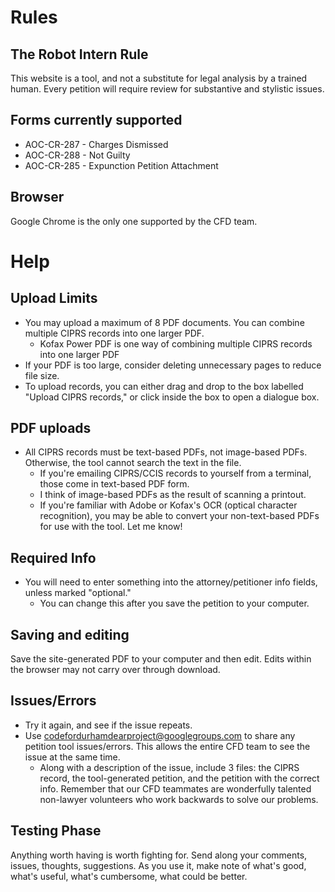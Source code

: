 # Rules

## The Robot Intern Rule

This website is a tool, and not a substitute for legal analysis by a trained human. Every petition will require review for substantive and stylistic issues.

## Forms currently supported

* AOC-CR-287 - Charges Dismissed
* AOC-CR-288 - Not Guilty
* AOC-CR-285 - Expunction Petition Attachment

## Browser

Google Chrome is the only one supported by the CFD team.

# Help

## Upload Limits

* You may upload a maximum of 8 PDF documents. You can combine multiple CIPRS records into one larger PDF.
  * Kofax Power PDF is one way of combining multiple CIPRS records into one larger PDF
* If your PDF is too large, consider deleting unnecessary pages to reduce file size.
* To upload records, you can either drag and drop to the box labelled "Upload CIPRS records," or click inside the box to open a dialogue box.

## PDF uploads

* All CIPRS records must be text-based PDFs, not image-based PDFs. Otherwise, the tool cannot search the text in the file.
  * If you're emailing CIPRS/CCIS records to yourself from a terminal, those come in text-based PDF form.
  * I think of image-based PDFs as the result of scanning a printout.
  * If you're familiar with Adobe or Kofax's OCR (optical character recognition), you may be able to convert your non-text-based PDFs for use with the tool. Let me know!

## Required Info

* You will need to enter something into the attorney/petitioner info fields, unless marked "optional."
  * You can change this after you save the petition to your computer.

## Saving and editing

Save the site-generated PDF to your computer and then edit. Edits within the browser may not carry over through download.

## Issues/Errors

* Try it again, and see if the issue repeats.
* Use codefordurhamdearproject@googlegroups.com to share any petition tool issues/errors. This allows the entire CFD team to see the issue at the same time.
  * Along with a description of the issue, include 3 files: the CIPRS record, the tool-generated petition, and the petition with the correct info. Remember that our CFD teammates are wonderfully talented non-lawyer volunteers who work backwards to solve our problems.

## Testing Phase

Anything worth having is worth fighting for. Send along your comments, issues, thoughts, suggestions. As you use it, make note of what's good, what's useful, what's cumbersome, what could be better.
